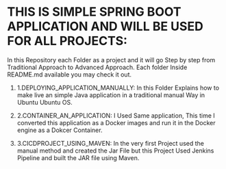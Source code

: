 # THIS IS SIMPLE SPRING BOOT APPLICATION AND WILL BE USED FOR ALL PROJECTS:

In this Repository each Folder as a project and it will go Step by step from Traditional Approach to Advanced Approach. Each folder Inside README.md available you may check it out.

1. 1.DEPLOYING_APPLICATION_MANUALLY: In this Folder Explains how to make live an simple Java application in a traditional manual Way in Ubuntu Ubuntu OS.

2. 2.CONTAINER_AN_APPLICATION: I Used Same application, This time I converted this application as a Docker images and run it in the Docker engine as a Dokcer Container.

3. 3.CICDPROJECT_USING_MAVEN: In the very first Project used the manual method and created the Jar File but this Project Used Jenkins Pipeline and built the JAR file using Maven.

